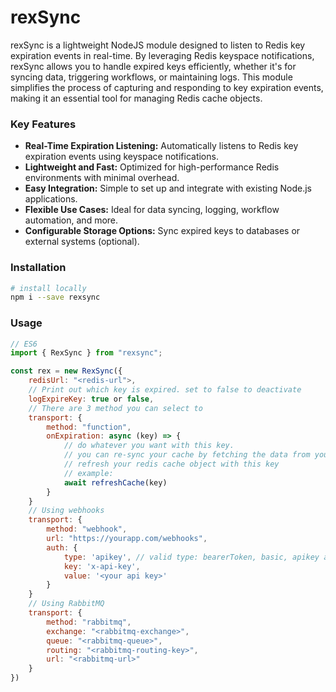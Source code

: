 # rexSync

rexSync is a lightweight NodeJS module designed to listen to Redis key expiration events in real-time. By leveraging Redis keyspace notifications, rexSync allows you to handle expired keys efficiently, whether it's for syncing data, triggering workflows, or maintaining logs. This module simplifies the process of capturing and responding to key expiration events, making it an essential tool for managing Redis cache objects.

### Key Features

* <b>Real-Time Expiration Listening:</b> Automatically listens to Redis key expiration events using keyspace notifications.
* <b>Lightweight and Fast:</b> Optimized for high-performance Redis environments with minimal overhead.
* <b>Easy Integration:</b> Simple to set up and integrate with existing Node.js applications.
* <b>Flexible Use Cases:</b> Ideal for data syncing, logging, workflow automation, and more.
* <b>Configurable Storage Options:</b> Sync expired keys to databases or external systems (optional).

### Installation
```bash
# install locally
npm i --save rexsync
```

### Usage
```javascript
// ES6
import { RexSync } from "rexsync";

const rex = new RexSync({
    redisUrl: "<redis-url">,
    // Print out which key is expired. set to false to deactivate
    logExpireKey: true or false,
    // There are 3 method you can select to 
    transport: {
        method: "function",
        onExpiration: async (key) => {
            // do whatever you want with this key.
            // you can re-sync your cache by fetching the data from your DB or
            // refresh your redis cache object with this key
            // example:
            await refreshCache(key)
        }
    }
    // Using webhooks
    transport: {
        method: "webhook",
        url: "https://yourapp.com/webhooks",
        auth: {
            type: 'apikey', // valid type: bearerToken, basic, apikey and no-auth
            key: 'x-api-key',
            value: '<your api key>'
        }
    }
    // Using RabbitMQ
    transport: {
        method: "rabbitmq",
        exchange: "<rabbitmq-exchange>",
        queue: "<rabbitmq-queue>",
        routing: "<rabbitmq-routing-key>",
        url: "<rabbitmq-url>"
    }
})
```